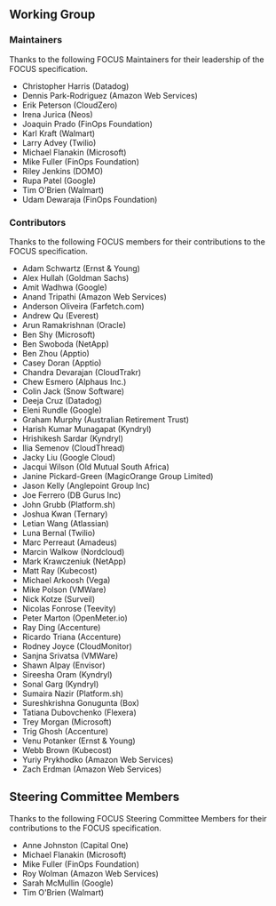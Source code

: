 ## Working Group

### Maintainers

Thanks to the following FOCUS Maintainers for their leadership of the FOCUS specification.

* Christopher Harris (Datadog)
* Dennis Park-Rodriguez (Amazon Web Services)
* Erik Peterson (CloudZero)
* Irena Jurica (Neos)
* Joaquin Prado (FinOps Foundation)
* Karl Kraft (Walmart)
* Larry Advey (Twilio)
* Michael Flanakin (Microsoft)
* Mike Fuller (FinOps Foundation)
* Riley Jenkins (DOMO)
* Rupa Patel (Google)
* Tim O'Brien (Walmart)
* Udam Dewaraja (FinOps Foundation)

### Contributors

Thanks to the following FOCUS members for their contributions to the FOCUS specification.

* Adam Schwartz (Ernst & Young)
* Alex Hullah (Goldman Sachs)
* Amit Wadhwa (Google)
* Anand Tripathi (Amazon Web Services)
* Anderson Oliveira (Farfetch.com)
* Andrew Qu (Everest)
* Arun Ramakrishnan (Oracle)
* Ben Shy (Microsoft)
* Ben Swoboda (NetApp)
* Ben Zhou (Apptio)
* Casey Doran (Apptio)
* Chandra Devarajan (CloudTrakr)
* Chew Esmero (Alphaus Inc.)
* Colin Jack (Snow Software)
* Deeja Cruz (Datadog)
* Eleni Rundle (Google)
* Graham Murphy (Australian Retirement Trust)
* Harish Kumar Munagapat (Kyndryl)
* Hrishikesh Sardar (Kyndryl)
* Ilia Semenov (CloudThread)
* Jacky Liu (Google Cloud)
* Jacqui Wilson (Old Mutual South Africa)
* Janine Pickard-Green (MagicOrange Group Limited)
* Jason Kelly (Anglepoint Group Inc)
* Joe Ferrero (DB Gurus Inc)
* John Grubb (Platform.sh)
* Joshua Kwan (Ternary)
* Letian Wang (Atlassian)
* Luna Bernal (Twilio)
* Marc Perreaut (Amadeus)
* Marcin Walkow (Nordcloud)
* Mark Krawczeniuk (NetApp)
* Matt Ray (Kubecost)
* Michael Arkoosh (Vega)
* Mike Polson (VMWare)
* Nick Kotze (Surveil)
* Nicolas Fonrose (Teevity)
* Peter Marton (OpenMeter.io)
* Ray Ding (Accenture)
* Ricardo Triana (Accenture)
* Rodney Joyce (CloudMonitor)
* Sanjna Srivatsa (VMWare)
* Shawn Alpay (Envisor)
* Sireesha Oram (Kyndryl)
* Sonal Garg (Kyndryl)
* Sumaira Nazir (Platform.sh)
* Sureshkrishna Gonugunta (Box)
* Tatiana Dubovchenko (Flexera)
* Trey Morgan (Microsoft)
* Trig Ghosh (Accenture)
* Venu Potanker (Ernst & Young)
* Webb Brown (Kubecost)
* Yuriy Prykhodko (Amazon Web Services)
* Zach Erdman (Amazon Web Services)

## Steering Committee Members

Thanks to the following FOCUS Steering Committee Members for their contributions to the FOCUS specification.

* Anne Johnston (Capital One)
* Michael Flanakin (Microsoft)
* Mike Fuller (FinOps Foundation)
* Roy Wolman (Amazon Web Services)
* Sarah McMullin (Google)
* Tim O'Brien (Walmart)
